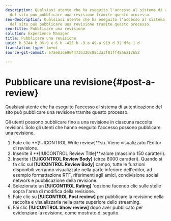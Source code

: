 ```yaml
---
description: Qualsiasi utente che ha eseguito l'accesso al sistema di autenticazione
  del sito può pubblicare una revisione tramite questo processo.
seo-description: Qualsiasi utente che ha eseguito l'accesso al sistema di autenticazione
  del sito può pubblicare una revisione tramite questo processo.
seo-title: Pubblicare una revisione
solution: Experience Manager
title: Pubblicare una revisione
uuid: b 5744 b 06-9 e 6 b -425 b -9 a 49-a 919 d 32 dfe 1 d
translation-type: tm+mt
source-git-commit: 67aeb3de964473b326c88c3a3f81ff48a6a12652

---
```



# Pubblicare una revisione{#post-a-review}

Qualsiasi utente che ha eseguito l'accesso al sistema di autenticazione del sito può pubblicare una revisione tramite questo processo.

Gli utenti possono pubblicare fino a una revisione in ciascuna raccolta revisioni. Solo gli utenti che hanno eseguito l'accesso possono pubblicare una revisione.

1. Fate clic **[!UICONTROL Write review]**su. Viene visualizzato l'Editor di revisione.
1. Inserite il **[!UICONTROL Review Title]**valore (massimo 150 caratteri).
1. Inserite i **[!UICONTROL Review Body]** (circa 8000 caratteri). Quando si fa clic sul **[!UICONTROL Review Body]** campo, tutte le funzioni disponibili verranno visualizzate nella parte inferiore dell'editor, ad esempio formattazione RTF, riferimenti agli amici, condivisione social network e pubblicazione della revisione.
1. Selezionate un **[!UICONTROL Rating]** 'opzione facendo clic sulle stelle sopra l'area di modifica della revisione.
1. Fate clic su **[!UICONTROL Post review]** per pubblicare la revisione nella raccolta e visualizzarla nella parte superiore dello streaming.
1. Fai clic **[!UICONTROL Show review]** dopo aver pubblicato per evidenziare la revisione, come mostrato di seguito.
